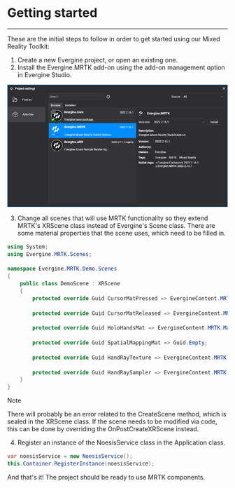 # Getting started
---
These are the initial steps to follow in order to get started using our Mixed Reality Toolkit:
1. Create a new Evergine project, or open an existing one.
2. Install the Evergine.MRTK add-on using the add-on management option in Evergine Studio.

![Add-on installation](images/addon_installation.png)

3. Change all scenes that will use MRTK functionality so they extend MRTK's XRScene class instead of Evergine's Scene class. There are some material properties that the scene uses, which need to be filled in.
```csharp
using System;
using Evergine.MRTK.Scenes;

namespace Evergine.MRTK.Demo.Scenes
{
    public class DemoScene : XRScene
    {
        protected override Guid CursorMatPressed => EvergineContent.MRTK.Materials.Cursor.CursorPinch;

        protected override Guid CursorMatReleased => EvergineContent.MRTK.Materials.Cursor.CursorBase;

        protected override Guid HoloHandsMat => EvergineContent.MRTK.Materials.HoloHands;

        protected override Guid SpatialMappingMat => Guid.Empty;

        protected override Guid HandRayTexture => EvergineContent.MRTK.Textures.line_dots_png;

        protected override Guid HandRaySampler => EvergineContent.MRTK.Samplers.LinearWrapSampler;
    }
}
```
> [!Note]
> There will probably be an error related to the CreateScene method, which is sealed in the XRScene class. If the scene needs to be modified via code, this can be done by overriding the OnPostCreateXRScene instead.

4. Register an instance of the NoesisService class in the Application class.
```csharp
var noesisService = new NoesisService();
this.Container.RegisterInstance(noesisService);
```

And that's it! The project should be ready to use MRTK components.